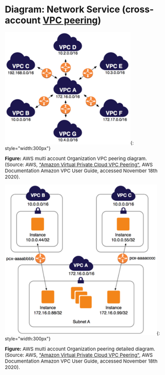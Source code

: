 # Diagram: Network Service (cross-account [VPC peering](https://docs.aws.amazon.com/vpc/latest/peering/what-is-vpc-peering.html)) 

![leverage-aws-vpc-peering](../../assets/images/diagrams/aws-vpc-peering-1.png "Leverage"){: style="width:300px"}
<figcaption style="font-size:15px">
<b>Figure:</b> AWS multi account Organization VPC peering diagram.
(Source: AWS, 
<a href="https://docs.aws.amazon.com/vpc/latest/peering/vpc-pg.pdf">
"Amazon Virtual Private Cloud VPC Peering"</a>,
AWS Documentation Amazon VPC User Guide, accessed November 18th 2020).
</figcaption>

![leverage-aws-vpc-peering](../../assets/images/diagrams/aws-vpc-peering-2.png "Leverage"){: style="width:300px"}
<figcaption style="font-size:15px">
<b>Figure:</b> AWS multi account Organization peering detailed diagram.
(Source: AWS, 
<a href="https://docs.aws.amazon.com/vpc/latest/peering/vpc-pg.pdf">
"Amazon Virtual Private Cloud VPC Peering"</a>,
AWS Documentation Amazon VPC User Guide, accessed November 18th 2020).
</figcaption>